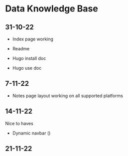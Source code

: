 # Data Knowledge Base



## 31-10-22

- Index page working

- Readme

- Hugo install doc

- Hugo use doc

## 7-11-22

- Notes page layout working on all supported platforms



## 14-11-22

Nice to haves

- Dynamic navbar ()

## 21-11-22

